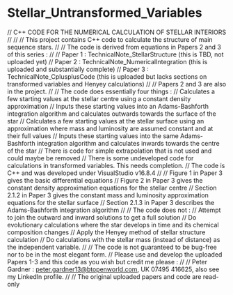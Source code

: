 # Stellar_Untransformed_Variables
//                                C++ CODE FOR THE NUMERICAL CALCULATION OF STELLAR INTERIORS
//
//
// This project contains C++ code to calculate the structure of main sequence stars.
//
// The code is derived from equations in Papers 2 and 3 of this series :
//
// Paper 1 : TechnicalNote_StellarStructure         (this is TBD, not uploaded yet)
// Paper 2 : TechnicalNote_NumericalIntegration     (this is uploaded and substantially complete)
// Paper 3 : TechnicalNote_CplusplusCode            (this is uploaded but lacks sections on transformed variables and Henyey calculations)
//
// Papers 2 and 3 are also in the project.
//
// The code does essentially four things :
// Calculates a few starting values at the stellar centre using a constant density approximation
// Inputs these starting values into an Adams-Bashforth integration algorithm and calculates outwards towards the surface of the star
// Calculates a few starting values at the stellar surface using an approximation where mass and luminosity are assumed constant and at their full values
// Inputs these starting values into the same Adams-Bashforth integration algorithm and calculates inwards towards the centre of the star
// There is code for simple extrapolation that is not used and could maybe be removed
// There is some undeveloped code for calculations in transformed variables. This needs completion.
// The code is C++ and was developed under VisualStudio v16.8.4
//
// Figure 1 in Paper 3 gives the basic differential equations
// Figure 2 in Paper 3 gives the constant density approximation equations for the stellar centre
// Section 2.1.2 in Paper 3 gives the constant mass and luminosity approximation equations for the stellar surface
// Section 2.1.3 in Paper 3 describes the Adams-Bashforth integration algorithm 
//
// The code does not :
// Attempt to join the outward and inward solutions to get a full solution
// Do evolutionary calculations where the star develops in time and its chemical composition changes
// Apply the Henyey method of stellar structure calculation
// Do calculations with the stellar mass (instead of distance) as the independent variable.
//
// The code is not guaranteed to be bug-free nor to be in the most elegant form.
// Please use and develop the uploaded Papers 1-3 and this code as you wish but credit me please : 
//
// Peter Gardner : peter.gardner13@btopenworld.com, UK 07495 416625, also see my LinkedIn profile.
//
// The original uploaded papers and code are read-only
